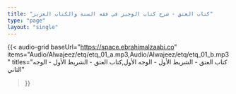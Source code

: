 ```yaml
---
title: "كتاب العتق - شرح كتاب الوجيز في فقه السنة والكتاب العزيز"
type: "page"
layout: "single"
---
```


{{< audio-grid 
  baseUrl="https://space.ebrahimalzaabi.co"
  items="Audio/Alwajeez/etq/etq_01_a.mp3,Audio/Alwajeez/etq/etq_01_b.mp3"
  titles="كتاب العتق - الشريط الأول - الوجه الأول,كتاب العتق - الشريط الأول - الوجه الثاني"
>}} 